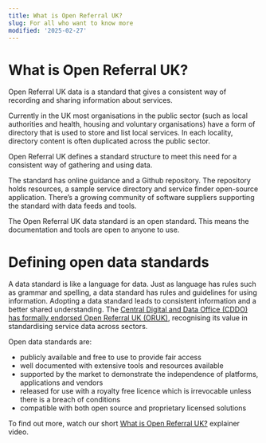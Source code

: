 ```yaml
---
title: What is Open Referral UK?
slug: For all who want to know more
modified: '2025-02-27'
---
```


# What is Open Referral UK?

Open Referral UK data is a standard that gives a consistent way of recording and sharing information about services.

Currently in the UK most organisations in the public sector (such as local authorities and health, housing and voluntary organisations) have a form of directory that is used to store and list local services. In each locality, directory content is often duplicated across the public sector.

Open Referral UK defines a standard structure to meet this need for a consistent way of gathering and using data.

The standard has online guidance and a Github repository. The repository holds resources, a sample service directory and service finder open-source application. There’s a growing community of software suppliers supporting the standard with data feeds and tools.

The Open Referral UK data standard is an open standard. This means the documentation and tools are open to anyone to use.

# Defining open data standards

A data standard is like a language for data. Just as language has rules such as grammar and spelling, a data standard has rules and guidelines for using information. Adopting a data standard leads to consistent information and a better shared understanding. The [Central Digital and Data Office (CDDO) has formally endorsed Open Referral UK (ORUK)](https://www.gov.uk/government/publications/open-standards-for-government/record-and-share-information-about-public-services-in-local-authorities), recognising its value in standardising service data across sectors.

Open data standards are:

- publicly available and free to use to provide fair access
- well documented with extensive tools and resources available
- supported by the market to demonstrate the independence of platforms, applications and vendors
- released for use with a royalty free licence which is irrevocable unless there is a breach of conditions
- compatible with both open source and proprietary licensed solutions

To find out more, watch our short [What is Open Referral UK?](https://youtu.be/dn1ryloOLvk) explainer video.

